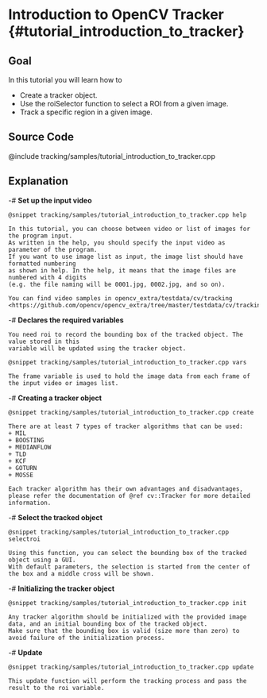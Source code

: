 Introduction to OpenCV Tracker {#tutorial_introduction_to_tracker}
==============================

Goal
----

In this tutorial you will learn how to

-   Create a tracker object.
-   Use the roiSelector function to select a ROI from a given image.
-   Track a specific region in a given image.

Source Code
-----------

@include tracking/samples/tutorial_introduction_to_tracker.cpp

Explanation
-----------

-#  **Set up the input video**

    @snippet tracking/samples/tutorial_introduction_to_tracker.cpp help

    In this tutorial, you can choose between video or list of images for the program input.
    As written in the help, you should specify the input video as parameter of the program.
    If you want to use image list as input, the image list should have formatted numbering
    as shown in help. In the help, it means that the image files are numbered with 4 digits
    (e.g. the file naming will be 0001.jpg, 0002.jpg, and so on).

    You can find video samples in opencv_extra/testdata/cv/tracking
    <https://github.com/opencv/opencv_extra/tree/master/testdata/cv/tracking>

-#  **Declares the required variables**

    You need roi to record the bounding box of the tracked object. The value stored in this
    variable will be updated using the tracker object.

    @snippet tracking/samples/tutorial_introduction_to_tracker.cpp vars

    The frame variable is used to hold the image data from each frame of the input video or images list.

-#  **Creating a tracker object**

    @snippet tracking/samples/tutorial_introduction_to_tracker.cpp create

    There are at least 7 types of tracker algorithms that can be used:
    + MIL
    + BOOSTING
    + MEDIANFLOW
    + TLD
    + KCF
    + GOTURN
    + MOSSE

    Each tracker algorithm has their own advantages and disadvantages, please refer the documentation of @ref cv::Tracker for more detailed information.

-#  **Select the tracked object**

    @snippet tracking/samples/tutorial_introduction_to_tracker.cpp selectroi

    Using this function, you can select the bounding box of the tracked object using a GUI.
    With default parameters, the selection is started from the center of the box and a middle cross will be shown.

-#  **Initializing the tracker object**

    @snippet tracking/samples/tutorial_introduction_to_tracker.cpp init

    Any tracker algorithm should be initialized with the provided image data, and an initial bounding box of the tracked object.
    Make sure that the bounding box is valid (size more than zero) to avoid failure of the initialization process.

-#  **Update**

    @snippet tracking/samples/tutorial_introduction_to_tracker.cpp update

    This update function will perform the tracking process and pass the result to the roi variable.
